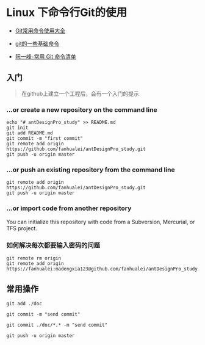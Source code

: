 # Linux 下命令行Git的使用





* [Git常用命令使用大全](https://www.cnblogs.com/Gxiaopan/p/6714539.html)

* [git的一些基础命令](http://www.cnblogs.com/libin-1/p/5918468.html)

* [阮一峰-常用 Git 命令清单](http://www.ruanyifeng.com/blog/2015/12/git-cheat-sheet.html)



## 入门



> 在github上建立一个工程后，会有一个入门的提示

### …or create a new repository on the command line

```
echo "# antDesignPro_study" >> README.md
git init
git add README.md
git commit -m "first commit"
git remote add origin https://github.com/fanhualei/antDesignPro_study.git
git push -u origin master
```

### …or push an existing repository from the command line

```
git remote add origin https://github.com/fanhualei/antDesignPro_study.git
git push -u origin master
```

### …or import code from another repository

You can initialize this repository with code from a Subversion, Mercurial, or TFS project.



### 如何解决每次都要输入密码的问题

```
git remote rm origin 
git remote add origin https://fanhualei:madengxia123@github.com/fanhualei/antDesignPro_study.git

```







## 常用操作



```
git add ./doc

git commit -m "send commit"

git commit ./doc/*.* -m "send commit"

git push -u origin master



```



